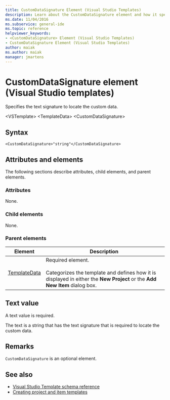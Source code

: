 ```yaml
---
title: CustomDataSignature Element (Visual Studio Templates)
description: Learn about the CustomDataSignature element and how it specifies the text signature to locate the custom data.
ms.date: 11/04/2016
ms.subservice: general-ide
ms.topic: reference
helpviewer_keywords:
- <CustomDataSignature> Element (Visual Studio Templates)
- CustomDataSignature Element (Visual Studio Templates)
author: maiak
ms.author: maiak
manager: jmartens
---
```

# CustomDataSignature element (Visual Studio templates)

Specifies the text signature to locate the custom data.

 \<VSTemplate>
 \<TemplateData>
 \<CustomDataSignature>

## Syntax

```
<CustomDataSignature>"string"</CustomDataSignature>
```

## Attributes and elements
 The following sections describe attributes, child elements, and parent elements.

### Attributes
 None.

### Child elements
 None.

### Parent elements

|Element|Description|
|-------------|-----------------|
|[TemplateData](../extensibility/templatedata-element-visual-studio-templates.md)|Required element.<br /><br /> Categorizes the template and defines how it is displayed in either the **New Project** or the **Add New Item** dialog box.|

## Text value
 A text value is required.

 The text is a string that has the text signature that is required to locate the custom data.

## Remarks
 `CustomDataSignature` is an optional element.

## See also
- [Visual Studio Template schema reference](../extensibility/visual-studio-template-schema-reference.md)
- [Creating project and item templates](../ide/creating-project-and-item-templates.md)
